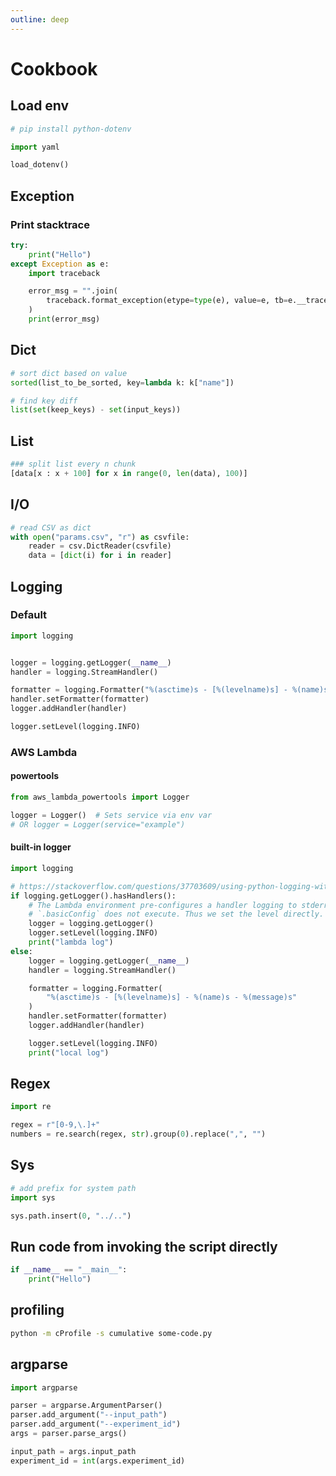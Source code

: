 ```yaml
---
outline: deep
---
```


# Cookbook

## Load env

```python
# pip install python-dotenv

import yaml

load_dotenv()
```

## Exception

### Print stacktrace

```python
try:
    print("Hello")
except Exception as e:
    import traceback

    error_msg = "".join(
        traceback.format_exception(etype=type(e), value=e, tb=e.__traceback__)
    )
    print(error_msg)
```

## Dict

```python
# sort dict based on value
sorted(list_to_be_sorted, key=lambda k: k["name"])

# find key diff
list(set(keep_keys) - set(input_keys))
```

## List

```python
### split list every n chunk
[data[x : x + 100] for x in range(0, len(data), 100)]
```

## I/O

```python
# read CSV as dict
with open("params.csv", "r") as csvfile:
    reader = csv.DictReader(csvfile)
    data = [dict(i) for i in reader]
```

## Logging

### Default

```python
import logging


logger = logging.getLogger(__name__)
handler = logging.StreamHandler()

formatter = logging.Formatter("%(asctime)s - [%(levelname)s] - %(name)s - %(message)s")
handler.setFormatter(formatter)
logger.addHandler(handler)

logger.setLevel(logging.INFO)
```

### AWS Lambda

#### powertools

```python
from aws_lambda_powertools import Logger

logger = Logger()  # Sets service via env var
# OR logger = Logger(service="example")
```

#### built-in logger

```python
import logging

# https://stackoverflow.com/questions/37703609/using-python-logging-with-aws-lambda
if logging.getLogger().hasHandlers():
    # The Lambda environment pre-configures a handler logging to stderr. If a handler is already configured,
    # `.basicConfig` does not execute. Thus we set the level directly.
    logger = logging.getLogger()
    logger.setLevel(logging.INFO)
    print("lambda log")
else:
    logger = logging.getLogger(__name__)
    handler = logging.StreamHandler()

    formatter = logging.Formatter(
        "%(asctime)s - [%(levelname)s] - %(name)s - %(message)s"
    )
    handler.setFormatter(formatter)
    logger.addHandler(handler)

    logger.setLevel(logging.INFO)
    print("local log")
```

## Regex

```python
import re

regex = r"[0-9,\.]+"
numbers = re.search(regex, str).group(0).replace(",", "")
```

## Sys

```python
# add prefix for system path
import sys

sys.path.insert(0, "../..")
```

## Run code from invoking the script directly

```python
if __name__ == "__main__":
    print("Hello")
```

## profiling

```bash
python -m cProfile -s cumulative some-code.py
```

## argparse

```python
import argparse

parser = argparse.ArgumentParser()
parser.add_argument("--input_path")
parser.add_argument("--experiment_id")
args = parser.parse_args()

input_path = args.input_path
experiment_id = int(args.experiment_id)
```
